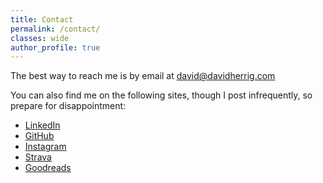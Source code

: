 ```yaml
---
title: Contact
permalink: /contact/
classes: wide
author_profile: true
---
```


The best way to reach me is by email at [david@davidherrig.com](mailto:david@davidherrig.com)

You can also find me on the following sites, though I post infrequently, so prepare for disappointment:
* [LinkedIn](https://www.linkedin.com/in/davidherrig/)
* [GitHub](https://github.com/dherrig)
* [Instagram](https://instagram.com/dherrig)
* [Strava](https://www.strava.com/athletes/17659050) 
* [Goodreads](https://www.goodreads.com/user/show/7742909-david)
